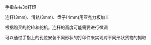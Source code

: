 手指左右3d打印

连杆(3mm)、滑轨(3mm)、盘子(4mm)用亚克力板加工

根据购买的舵轮和舵机，连杆的高度可能需要进行微调

可以通过手指上的孔位安装不同形状的打印件来实现对不同形状货物的抓取